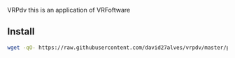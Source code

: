 VRPdv this is an application of VRFoftware 

## Install

```sh
wget -qO- https://raw.githubusercontent.com/david27alves/vrpdv/master/pdvinstall.bash | bash
```

